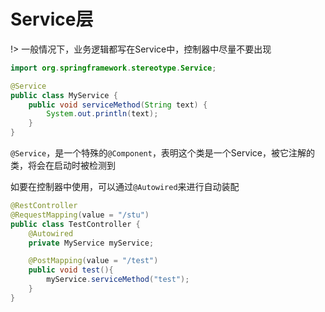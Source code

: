 # Service层

!> 一般情况下，业务逻辑都写在Service中，控制器中尽量不要出现

```java
import org.springframework.stereotype.Service;

@Service
public class MyService {
    public void serviceMethod(String text) {
        System.out.println(text);
    }
}

```
`@Service`，是一个特殊的`@Component`，表明这个类是一个Service，被它注解的类，将会在启动时被检测到

如要在控制器中使用，可以通过`@Autowired`来进行自动装配

```java
@RestController
@RequestMapping(value = "/stu")
public class TestController {
    @Autowired
    private MyService myService;

    @PostMapping(value = "/test")
    public void test(){
        myService.serviceMethod("test");
    }
}

```